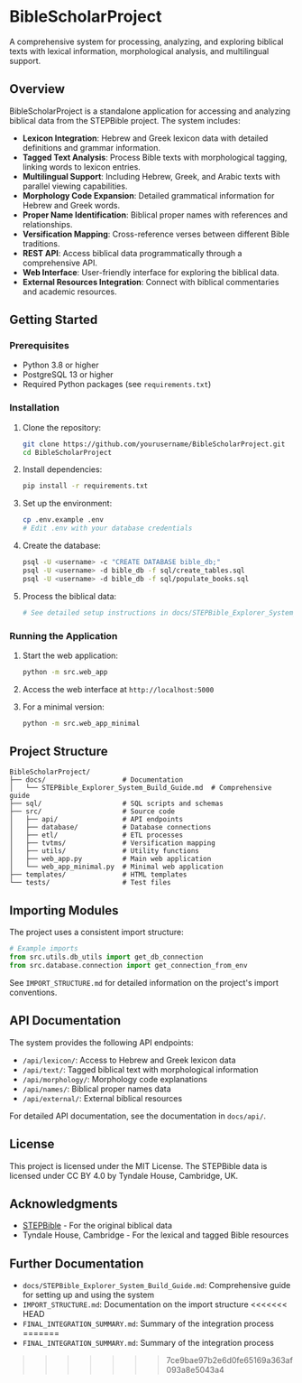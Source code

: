 # BibleScholarProject

A comprehensive system for processing, analyzing, and exploring biblical texts with lexical information, morphological analysis, and multilingual support.

## Overview

BibleScholarProject is a standalone application for accessing and analyzing biblical data from the STEPBible project. The system includes:

- **Lexicon Integration**: Hebrew and Greek lexicon data with detailed definitions and grammar information.
- **Tagged Text Analysis**: Process Bible texts with morphological tagging, linking words to lexicon entries.
- **Multilingual Support**: Including Hebrew, Greek, and Arabic texts with parallel viewing capabilities.
- **Morphology Code Expansion**: Detailed grammatical information for Hebrew and Greek words.
- **Proper Name Identification**: Biblical proper names with references and relationships.
- **Versification Mapping**: Cross-reference verses between different Bible traditions.
- **REST API**: Access biblical data programmatically through a comprehensive API.
- **Web Interface**: User-friendly interface for exploring the biblical data.
- **External Resources Integration**: Connect with biblical commentaries and academic resources.

## Getting Started

### Prerequisites

- Python 3.8 or higher
- PostgreSQL 13 or higher
- Required Python packages (see `requirements.txt`)

### Installation

1. Clone the repository:
   ```bash
   git clone https://github.com/yourusername/BibleScholarProject.git
   cd BibleScholarProject
   ```

2. Install dependencies:
   ```bash
   pip install -r requirements.txt
   ```

3. Set up the environment:
   ```bash
   cp .env.example .env
   # Edit .env with your database credentials
   ```

4. Create the database:
   ```bash
   psql -U <username> -c "CREATE DATABASE bible_db;"
   psql -U <username> -d bible_db -f sql/create_tables.sql
   psql -U <username> -d bible_db -f sql/populate_books.sql
   ```

5. Process the biblical data:
   ```bash
   # See detailed setup instructions in docs/STEPBible_Explorer_System_Build_Guide.md
   ```

### Running the Application

1. Start the web application:
   ```bash
   python -m src.web_app
   ```

2. Access the web interface at `http://localhost:5000`

3. For a minimal version:
   ```bash
   python -m src.web_app_minimal
   ```

## Project Structure

```
BibleScholarProject/
├── docs/                   # Documentation
│   └── STEPBible_Explorer_System_Build_Guide.md  # Comprehensive guide
├── sql/                    # SQL scripts and schemas
├── src/                    # Source code
│   ├── api/                # API endpoints
│   ├── database/           # Database connections
│   ├── etl/                # ETL processes
│   ├── tvtms/              # Versification mapping
│   ├── utils/              # Utility functions
│   ├── web_app.py          # Main web application
│   └── web_app_minimal.py  # Minimal web application
├── templates/              # HTML templates
└── tests/                  # Test files
```

## Importing Modules

The project uses a consistent import structure:

```python
# Example imports
from src.utils.db_utils import get_db_connection
from src.database.connection import get_connection_from_env
```

See `IMPORT_STRUCTURE.md` for detailed information on the project's import conventions.

## API Documentation

The system provides the following API endpoints:

- `/api/lexicon/`: Access to Hebrew and Greek lexicon data
- `/api/text/`: Tagged biblical text with morphological information
- `/api/morphology/`: Morphology code explanations
- `/api/names/`: Biblical proper names data
- `/api/external/`: External biblical resources

For detailed API documentation, see the documentation in `docs/api/`.

## License

This project is licensed under the MIT License. The STEPBible data is licensed under CC BY 4.0 by Tyndale House, Cambridge, UK.

## Acknowledgments

- [STEPBible](https://stepbible.org/) - For the original biblical data
- Tyndale House, Cambridge - For the lexical and tagged Bible resources

## Further Documentation

- `docs/STEPBible_Explorer_System_Build_Guide.md`: Comprehensive guide for setting up and using the system
- `IMPORT_STRUCTURE.md`: Documentation on the import structure
<<<<<<< HEAD
- `FINAL_INTEGRATION_SUMMARY.md`: Summary of the integration process 
=======
- `FINAL_INTEGRATION_SUMMARY.md`: Summary of the integration process 
>>>>>>> 7ce9bae97b2e6d0fe65169a363af093a8e5043a4
